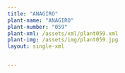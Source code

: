 ```yaml
---
title: "ANAGIRO"
plant-name: "ANAGIRO"
plant-number: "059"
plant-xml: /assets/xml/plant059.xml
plant-img: /assets/img/plant059.jpg
layout: single-xml


---
```

